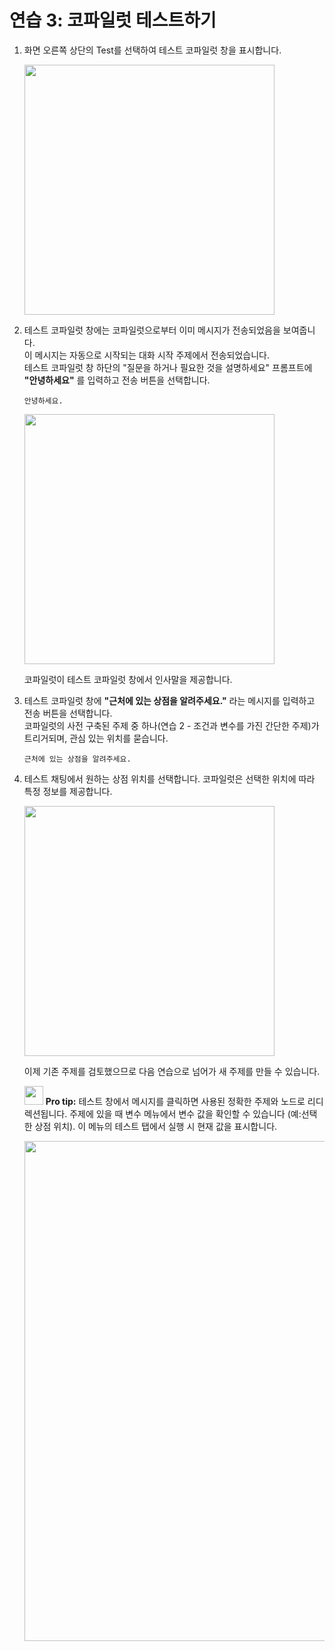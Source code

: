 # 연습 3: 코파일럿 테스트하기

1. 화면 오른쪽 상단의 Test를 선택하여 테스트 코파일럿 창을 표시합니다.

   <img src="./images/image15.png" width="400">

2. 테스트 코파일럿 창에는 코파일럿으로부터 이미 메시지가 전송되었음을 보여줍니다. </br>
   이 메시지는 자동으로 시작되는 대화 시작 주제에서 전송되었습니다. </br>
   테스트 코파일럿 창 하단의 \"질문을 하거나 필요한 것을 설명하세요\" 프롬프트에 **\"안녕하세요\"** 를 입력하고 전송 버튼을 선택합니다.

   ```
   안녕하세요.
   ```

   <img src="./images/image16.png" width="400">

   코파일럿이 테스트 코파일럿 창에서 인사말을 제공합니다.

3.  테스트 코파일럿 창에 **\"근처에 있는 상점을 알려주세요.\"** 라는 메시지를 입력하고 전송 버튼을 선택합니다. </br>
    코파일럿의 사전 구축된 주제 중 하나(연습 2 - 조건과 변수를 가진 간단한 주제)가 트리거되며, 관심 있는 위치를 묻습니다.

    ```
    근처에 있는 상점을 알려주세요.
    ```

4.  테스트 채팅에서 원하는 상점 위치를 선택합니다. 코파일럿은 선택한 위치에 따라 특정 정보를 제공합니다.

     <img src="./images/image17.png" width="400">

     이제 기존 주제를 검토했으므로 다음 연습으로 넘어가 새 주제를 만들 수 있습니다.
    
     <img src="./images/image4.svg" width="30"> **Pro tip:** 테스트 창에서 메시지를 클릭하면 사용된 정확한 주제와 노드로 리디렉션됩니다.
     주제에 있을 때 변수 메뉴에서 변수 값을 확인할 수 있습니다 (예:선택한 상점 위치). 이 메뉴의 테스트 탭에서 실행 시 현재 값을   표시합니다.   

     <img src="./images/image18.png" width="800">
